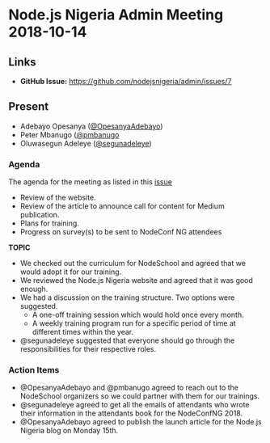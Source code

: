 # Node.js Nigeria Admin Meeting 2018-10-14

## Links

* **GitHub Issue:** https://github.com/nodejsnigeria/admin/issues/7

## Present

- Adebayo Opesanya ([@OpesanyaAdebayo](https://github.com/OpesanyaAdebayo))
- Peter Mbanugo ([@pmbanugo](https://github.com/pmbanugo)
- Oluwasegun Adeleye ([@segunadeleye](http://github.com/segunadeleye))

### Agenda

The agenda for the meeting as listed in this [issue](https://github.com/nodejsnigeria/admin/issues/7)

- Review of the website.
- Review of the article to announce call for content for Medium publication.
- Plans for training.
- Progress on survey(s) to be sent to NodeConf NG attendees

**TOPIC**

- We checked out the curriculum for NodeSchool and agreed that we would adopt it for our training.
- We reviewed the Node.js Nigeria website and agreed that it was good enough.
- We had a discussion on the training structure. Two options were suggested.
  - A one-off training session which would hold once every month.
  - A weekly training program run for a specific period of time at different times within the year.
- @segunadeleye suggested that everyone should go through the responsibilities for their respective roles.

### Action Items

- @OpesanyaAdebayo and @pmbanugo agreed to reach out to the NodeSchool organizers so we could partner with them for our trainings.
- @segunadeleye agreed to get all the emails of attendants who wrote their information in the attendants book for the NodeConfNG 2018.
- @OpesanyaAdebayo agreed to publish the launch article for the Node.js Nigeria blog on Monday 15th.
